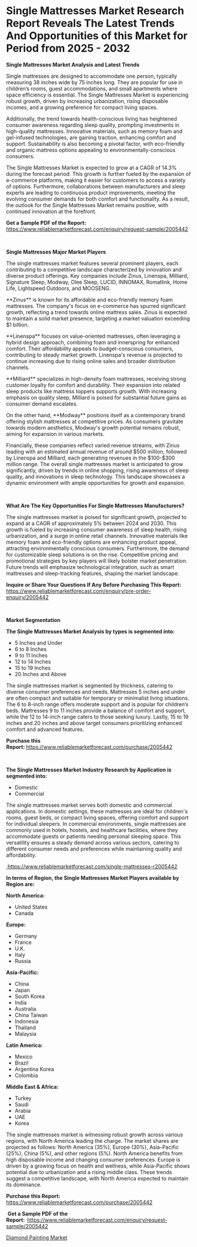 <p><h1>Single Mattresses Market Research Report Reveals The Latest Trends And Opportunities of this Market for Period from 2025 - 2032</h1></p><p><strong>Single Mattresses Market Analysis and Latest Trends</strong></p>
<p><p>Single mattresses are designed to accommodate one person, typically measuring 38 inches wide by 75 inches long. They are popular for use in children’s rooms, guest accommodations, and small apartments where space efficiency is essential. The Single Mattresses Market is experiencing robust growth, driven by increasing urbanization, rising disposable incomes, and a growing preference for compact living spaces. </p><p>Additionally, the trend towards health-conscious living has heightened consumer awareness regarding sleep quality, prompting investments in high-quality mattresses. Innovative materials, such as memory foam and gel-infused technologies, are gaining traction, enhancing comfort and support. Sustainability is also becoming a pivotal factor, with eco-friendly and organic mattress options appealing to environmentally-conscious consumers.</p><p>The Single Mattresses Market is expected to grow at a CAGR of 14.3% during the forecast period. This growth is further fueled by the expansion of e-commerce platforms, making it easier for customers to access a variety of options. Furthermore, collaborations between manufacturers and sleep experts are leading to continuous product improvements, meeting the evolving consumer demands for both comfort and functionality. As a result, the outlook for the Single Mattresses Market remains positive, with continued innovation at the forefront.</p></p>
<p><strong>Get a Sample PDF of the Report:&nbsp;</strong> <a href="https://www.reliablemarketforecast.com/enquiry/request-sample/2005442?utm_campaign=1110&utm_medium=2&utm_source=Github&utm_content=ia&utm_term=09022025&utm_id=single-mattresses">https://www.reliablemarketforecast.com/enquiry/request-sample/2005442</a></p>
<p>&nbsp;</p>
<p><strong>Single Mattresses Major Market Players</strong></p>
<p><p>The single mattresses market features several prominent players, each contributing to a competitive landscape characterized by innovation and diverse product offerings. Key companies include Zinus, Linenspa, Milliard, Signature Sleep, Modway, Olee Sleep, LUCID, INNOMAX, Romatlink, Home Life, Lightspeed Outdoors, and MOOSENG.</p><p>**Zinus** is known for its affordable and eco-friendly memory foam mattresses. The company's focus on e-commerce has spurred significant growth, reflecting a trend towards online mattress sales. Zinus is expected to maintain a solid market presence, targeting a market valuation exceeding $1 billion.</p><p>**Linenspa** focuses on value-oriented mattresses, often leveraging a hybrid design approach, combining foam and innerspring for enhanced comfort. Their affordability appeals to budget-conscious consumers, contributing to steady market growth. Linenspa's revenue is projected to continue increasing due to rising online sales and broader distribution channels.</p><p>**Milliard** specializes in high-density foam mattresses, receiving strong customer loyalty for comfort and durability. Their expansion into related sleep products like mattress toppers supports growth. With increasing emphasis on quality sleep, Milliard is poised for substantial future gains as consumer demand escalates.</p><p>On the other hand, **Modway** positions itself as a contemporary brand offering stylish mattresses at competitive prices. As consumers gravitate towards modern aesthetics, Modway's growth potential remains robust, aiming for expansion in various markets.</p><p>Financially, these companies reflect varied revenue streams, with Zinus leading with an estimated annual revenue of around $500 million, followed by Linenspa and Milliard, each generating revenues in the $100-$300 million range. The overall single mattresses market is anticipated to grow significantly, driven by trends in online shopping, rising awareness of sleep quality, and innovations in sleep technology. This landscape showcases a dynamic environment with ample opportunities for growth and expansion.</p></p>
<p>&nbsp;</p>
<p><strong>What Are The Key Opportunities For Single Mattresses Manufacturers?</strong></p>
<p><p>The single mattresses market is poised for significant growth, projected to expand at a CAGR of approximately 5% between 2024 and 2030. This growth is fueled by increasing consumer awareness of sleep health, rising urbanization, and a surge in online retail channels. Innovative materials like memory foam and eco-friendly options are enhancing product appeal, attracting environmentally conscious consumers. Furthermore, the demand for customizable sleep solutions is on the rise. Competitive pricing and promotional strategies by key players will likely bolster market penetration. Future trends will emphasize technological integration, such as smart mattresses and sleep-tracking features, shaping the market landscape.</p></p>
<p><strong>Inquire or Share Your Questions If Any Before Purchasing This Report:</strong> <a href="https://www.reliablemarketforecast.com/enquiry/pre-order-enquiry/2005442?utm_campaign=1110&utm_medium=2&utm_source=Github&utm_content=ia&utm_term=09022025&utm_id=single-mattresses">https://www.reliablemarketforecast.com/enquiry/pre-order-enquiry/2005442</a></p>
<p>&nbsp;</p>
<p><strong>Market Segmentation</strong></p>
<p><strong>The Single Mattresses Market Analysis by types is segmented into:</strong></p>
<p><ul><li>5 Inches and Under</li><li>6 to 8 Inches</li><li>9 to 11 Inches</li><li>12 to 14 Inches</li><li>15 to 19 Inches</li><li>20 Inches and Above</li></ul></p>
<p><p>The single mattresses market is segmented by thickness, catering to diverse consumer preferences and needs. Mattresses 5 inches and under are often compact and suitable for temporary or minimalist living situations. The 6 to 8-inch range offers moderate support and is popular for children’s beds. Mattresses 9 to 11 inches provide a balance of comfort and support, while the 12 to 14-inch range caters to those seeking luxury. Lastly, 15 to 19 inches and 20 inches and above target consumers prioritizing enhanced comfort and advanced features.</p></p>
<p><strong>Purchase this Report:&nbsp;</strong><a href="https://www.reliablemarketforecast.com/purchase/2005442?utm_campaign=1110&utm_medium=2&utm_source=Github&utm_content=ia&utm_term=09022025&utm_id=single-mattresses">https://www.reliablemarketforecast.com/purchase/2005442</a></p>
<p>&nbsp;</p>
<p><strong>The Single Mattresses Market Industry Research by Application is segmented into:</strong></p>
<p><ul><li>Domestic</li><li>Commercial</li></ul></p>
<p><p>The single mattresses market serves both domestic and commercial applications. In domestic settings, these mattresses are ideal for children's rooms, guest beds, or compact living spaces, offering comfort and support for individual sleepers. In commercial environments, single mattresses are commonly used in hotels, hostels, and healthcare facilities, where they accommodate guests or patients needing personal sleeping space. This versatility ensures a steady demand across various sectors, catering to different consumer needs and preferences while maintaining quality and affordability.</p></p>
<p><a href="https://www.reliablemarketforecast.com/single-mattresses-r2005442?utm_campaign=1110&utm_medium=2&utm_source=Github&utm_content=ia&utm_term=09022025&utm_id=single-mattresses">&nbsp;https://www.reliablemarketforecast.com/single-mattresses-r2005442</a></p>
<p><strong>In terms of Region, the Single Mattresses Market Players available by Region are:</strong></p>
<p>
    <p> <strong> North America: </strong>
        <ul>
            <li>United States</li>
            <li>Canada</li>
        </ul>
        </p> 
    <p> <strong> Europe: </strong>
        <ul>
            <li>Germany</li>
            <li>France</li>
            <li>U.K.</li>
            <li>Italy</li>
            <li>Russia</li>
        </ul>
        </p> 
    <p> <strong> Asia-Pacific: </strong>
        <ul>
            <li>China</li>
            <li>Japan</li>
            <li>South Korea</li>
            <li>India</li>
            <li>Australia</li>
            <li>China Taiwan</li>
            <li>Indonesia</li>
            <li>Thailand</li>
            <li>Malaysia</li>
        </ul>
        </p> 
    <p> <strong> Latin America: </strong>
        <ul>
            <li>Mexico</li>
            <li>Brazil</li>
            <li>Argentina Korea</li>
            <li>Colombia</li>
        </ul>
        </p> 
    <p> <strong> Middle East & Africa: </strong>
        <ul>
            <li>Turkey</li>
            <li>Saudi</li>
            <li>Arabia</li>
            <li>UAE</li>
            <li>Korea</li>
        </ul>
    </p>
    </p>
<p><p>The single mattresses market is witnessing robust growth across various regions, with North America leading the charge. The market shares are projected as follows: North America (35%), Europe (30%), Asia-Pacific (25%), China (5%), and other regions (5%). North America benefits from high disposable income and changing consumer preferences. Europe is driven by a growing focus on health and wellness, while Asia-Pacific shows potential due to urbanization and a rising middle class. These trends suggest a competitive landscape, with North America expected to maintain its dominance.</p></p>
<p><strong>Purchase this Report: </strong><a href="https://www.reliablemarketforecast.com/purchase/2005442?utm_campaign=1110&utm_medium=2&utm_source=Github&utm_content=ia&utm_term=09022025&utm_id=single-mattresses">https://www.reliablemarketforecast.com/purchase/2005442</a></p>
<p>&nbsp;<strong>Get a Sample PDF of the Report:&nbsp;&nbsp;</strong><a href="https://www.reliablemarketforecast.com/enquiry/request-sample/2005442?utm_campaign=1110&utm_medium=2&utm_source=Github&utm_content=ia&utm_term=09022025&utm_id=single-mattresses">https://www.reliablemarketforecast.com/enquiry/request-sample/2005442</a></p>
<p><strong></strong></p>
<p><p><a href="https://github.com/WillieWoodard/Market-Research-Report-List-7/blob/main/diamond-painting-market.md?utm_campaign=1110&utm_medium=2&utm_source=Github&utm_content=ia&utm_term=09022025&utm_id=single-mattresses">Diamond Painting Market</a></p></p>